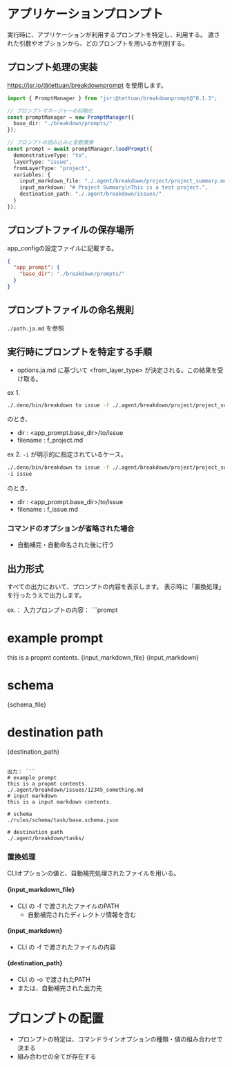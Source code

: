 # アプリケーションプロンプト
実行時に、アプリケーションが利用するプロンプトを特定し、利用する。
渡された引数やオプションから、どのプロンプトを用いるか判別する。

## プロンプト処理の実装
https://jsr.io/@tettuan/breakdownprompt を使用します。

```ts
import { PromptManager } from "jsr:@tettuan/breakdownprompt@^0.1.3";

// プロンプトマネージャーの初期化
const promptManager = new PromptManager({
  base_dir: "./breakdown/prompts/"
});

// プロンプトの読み込みと変数置換
const prompt = await promptManager.loadPrompt({
  demonstrativeType: "to",
  layerType: "issue",
  fromLayerType: "project",
  variables: {
    input_markdown_file: "./.agent/breakdown/project/project_summary.md",
    input_markdown: "# Project Summary\nThis is a test project.",
    destination_path: "./.agent/breakdown/issues/"
  }
});
```

## プロンプトファイルの保存場所
app_configの設定ファイルに記載する。
```json
{
  "app_prompt": {
    "base_dir": "./breakdown/prompts/"
  }
}
```

## プロンプトファイルの命名規則
`./path.ja.md` を参照

## 実行時にプロンプトを特定する手順
* options.ja.md に基づいて <from_layer_type> が決定される。この結果を受け取る。

ex 1.
```bash
./.deno/bin/breakdown to issue -f ./.agent/breakdown/project/project_summary.md -o 
```
のとき、
- dir : <app_prompt.base_dir>/to/issue
- filename : f_project.md

ex 2.
`-i` が明示的に指定されているケース。
```bash
./.deno/bin/breakdown to issue -f ./.agent/breakdown/project/project_summary.md -o \
-i issue
```
のとき、
- dir : <app_prompt.base_dir>/to/issue
- filename : f_issue.md


### コマンドのオプションが省略された場合
- 自動補完・自動命名された後に行う

## 出力形式
すべての出力において、プロンプトの内容を表示します。
表示時に「置換処理」を行ったうえで出力します。

ex.：
入力プロンプトの内容： ```prompt
# example prompt 
this is a propmt contents.
{input_markdown_file}
{input_markdown}

# schema
{schema_file}

# destination path
{destination_path}
```

出力： ```
# example prompt 
this is a propmt contents.
./.agent/breakdown/issues/12345_something.md
# input markdown
this is a input markdown contents.

# schema
./rules/schema/task/base.schema.json

# destination path
./.agent/breakdown/tasks/
```
### 置換処理
CLIオプションの値と、自動補完処理されたファイルを用いる。

#### {input_markdown_file}
- CLI の -f で渡されたファイルのPATH
  - 自動補完されたディレクトリ情報を含む
####  {input_markdown}
- CLI の -f で渡されたファイルの内容
####  {destination_path}
- CLI の -o で渡されたPATH
- または、自動補完された出力先


# プロンプトの配置
- プロンプトの特定は、コマンドラインオプションの種類・値の組み合わせで決まる
- 組み合わせの全てが存在する


